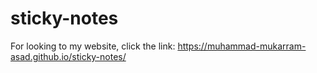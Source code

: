 # sticky-notes
For looking to my website, click the link:
https://muhammad-mukarram-asad.github.io/sticky-notes/
